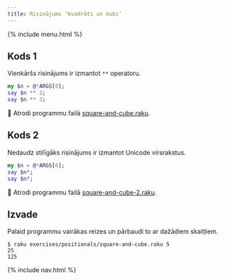 ```yaml
---
title: Risinājums ‘Kvadrāti un kubi’
---
```


{% include menu.html %}

## Kods 1

Vienkāršs risinājums ir izmantot `**` operatoru.

```raku
my $n = @*ARGS[0];
say $n ** 2;
say $n ** 3;
```

🦋 Atrodi programmu failā [square-and-cube.raku](https://github.com/ash/raku-course/blob/master/exercises/positionals/square-and-cube.raku).

## Kods 2

Nedaudz stilīgāks risinājums ir izmantot Unicode virsrakstus.

```raku
my $n = @*ARGS[0];
say $n²;
say $n³;
```

🦋 Atrodi programmu failā [square-and-cube-2.raku](https://github.com/ash/raku-course/blob/master/exercises/positionals/square-and-cube-2.raku).

## Izvade

Palaid programmu vairākas reizes un pārbaudi to ar dažādiem skaitļiem.

```console
$ raku exercises/positionals/square-and-cube.raku 5
25
125
```

{% include nav.html %}